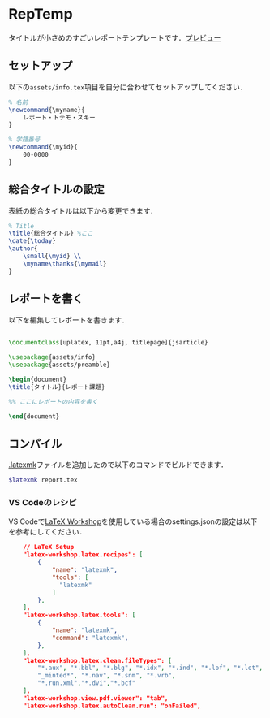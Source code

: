 # RepTemp
タイトルが小さめのすごいレポートテンプレートです．[プレビュー](https://github.com/m12watanabe1a/RepTemp/blob/master/report.pdf)

## セットアップ
以下の``` assets/info.tex ```項目を自分に合わせてセットアップしてください．

```tex
% 名前
\newcommand{\myname}{
    レポート・トテモ・スキー
}

% 学籍番号
\newcommand{\myid}{
    00-0000
}
```

## 総合タイトルの設定
表紙の総合タイトルは以下から変更できます．

```tex
% Title
\title{総合タイトル} %ここ
\date{\today}
\author{
    \small{\myid} \\
    \myname\thanks{\mymail}
}
```

## レポートを書く

以下を編集してレポートを書きます．

```tex
  
\documentclass[uplatex, 11pt,a4j, titlepage]{jsarticle}

\usepackage{assets/info}
\usepackage{assets/preamble}

\begin{document}
\title{タイトル}{レポート課題}

%% ここにレポートの内容を書く

\end{document}

```

## コンパイル
[.latexmk](https://github.com/m12watanabe1a/RepTemp/blob/master/.latexmkrc)ファイルを追加したので以下のコマンドでビルドできます．

```bash
$latexmk report.tex
```

### VS Codeのレシピ
VS Codeで[LaTeX Workshop](https://github.com/James-Yu/LaTeX-Workshop)を使用している場合のsettings.jsonの設定は以下を参考にしてください．
```json
    // LaTeX Setup
    "latex-workshop.latex.recipes": [
        {  
            "name": "latexmk",  
            "tools": [  
              "latexmk"  
            ]  
        },
    ],
    "latex-workshop.latex.tools": [
        {
            "name": "latexmk",
            "command": "latexmk",
        },
    ],
    "latex-workshop.latex.clean.fileTypes": [
        "*.aux", "*.bbl", "*.blg", "*.idx", "*.ind", "*.lof", "*.lot", "*.out", "*.toc", "*.acn", "*.acr", "*.alg", "*.glg", "*.glo", "*.gls", "*.ist", "*.fls", "*.log", "*.fdb_latexmk", "*.synctex.gz",
        "_minted*", "*.nav", "*.snm", "*.vrb",
        "*.run.xml","*.dvi","*.bcf"
    ],
    "latex-workshop.view.pdf.viewer": "tab",
    "latex-workshop.latex.autoClean.run": "onFailed",
```
